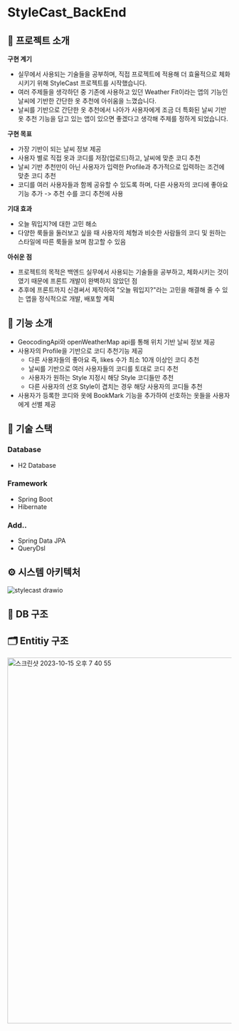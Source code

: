# StyleCast_BackEnd

## 📖 프로젝트 소개

**구현 계기**

* 실무에서 사용되는 기술들을 공부하며, 직접 프로젝트에 적용해 더 효율적으로 체화시키기 위해 StyleCast 프로젝트를 시작했습니다.
* 여러 주제들을 생각하던 중 기존에 사용하고 있던 Weather Fit이라는 앱의 기능인 날씨에 기반한 간단한 옷 추천에 아쉬움을 느꼈습니다.
* 날씨를 기반으로 간단한 옷 추천에서 나아가 사용자에게 조금 더 특화된 날씨 기반 옷 추천 기능을 담고 있는 앱이 있으면 좋겠다고 생각해 주제를 정하게 되었습니다. 
 
**구현 목표**

* 가장 기반이 되는 날씨 정보 제공
* 사용자 별로 직접 옷과 코디를 저장(업로드)하고, 날씨에 맞춘 코디 추천
* 날씨 기반 추천만이 아닌 사용자가 입력한 Profile과 추가적으로 입력하는 조건에 맞춘 코디 추천
* 코디를 여러 사용자들과 함께 공유할 수 있도록 하며, 다른 사용자의 코디에 좋아요 기능 추가 -> 추천 수를 코디 추천에 사용

**기대 효과**
* 오늘 뭐입지?에 대한 고민 해소
* 다양한 룩들을 둘러보고 싶을 때 사용자의 체형과 비슷한 사람들의 코디 및 원하는 스타일에 따른 룩들을 보며 참고할 수 있음

**아쉬운 점**
* 프로젝트의 목적은 백엔드 실무에서 사용되는 기술들을 공부하고, 체화시키는 것이였기 때문에 프론트 개발이 완벽하지 않았던 점
* 추후에 프론트까지 신경써서 제작하여 "오늘 뭐입지?"라는 고민을 해결해 줄 수 있는 앱을 정식적으로 개발, 배포할 계획 

## 🔎 기능 소개
* GeocodingApi와 openWeatherMap api를 통해 위치 기반 날씨 정보 제공
* 사용자의 Profile을 기반으로 코디 추천기능 제공
  * 다른 사용자들의 좋아요 즉, likes 수가 최소 10개 이상인 코디 추천
  * 날씨를 기반으로 여러 사용자들의 코디를 토대로 코디 추천
  * 사용자가 원하는 Style 지정시 해당 Style 코디들만 추천
  * 다른 사용자의 선호 Style이 겹치는 경우 해당 사용자의 코디들 추천
* 사용자가 등록한 코디와 옷에 BookMark 기능을 추가하여 선호하는 옷들을 사용자에게 선별 제공

## 📃 기술 스택
### Database
* H2 Database

### Framework
* Spring Boot
* Hibernate

### Add..
* Spring Data JPA
* QueryDsl

## ⚙️ 시스템 아키텍처
![stylecast drawio](https://github.com/19-21-40/KLtime_BackEnd/assets/99861250/74a94069-136d-4dde-9ddc-b45ab7f5dc0f)

## 📁 DB 구조


## 🗂️ Entitiy 구조
<img width="821" alt="스크린샷 2023-10-15 오후 7 40 55" src="https://github.com/jaemin-shin02/StyleCast_BackEnd/assets/99861250/b5b239f8-d4ea-4693-9c17-80652e74c1c4">


